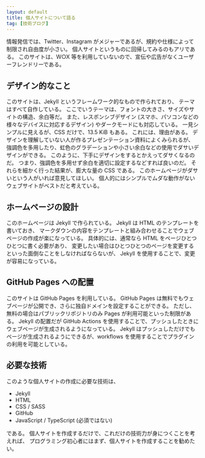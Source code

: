 ```yaml
---
layout: default
title: 個人サイトについて語る
tag: [技術ブログ]
---
```


情報発信では、Twitter、Instagram がメジャーであるが、規約や仕様によって制限され自由度が小さい。
個人サイトというものに回帰してみるのもアリである。
このサイトは、W○X 等を利用していないので、宣伝や広告がなくユーザーフレンドリーである。

## デザイン的なこと
このサイトは、Jekyll というフレームワーク的なもので作られており、
テーマはすべて自作している。
ここでいうテーマは、フォントの大きさ、サイズやサイトの構造、余白等だ。
また、レスポンシブデザイン (スマホ、パソコンなどの様々なデバイスに対応するデザイン) やダークモードにも対応している。
一見シンプルに見えるが、CSS だけで、13.5 KiB もある。
これには、理由がある。
デザインを理解していない人が作るプレゼンテーション資料によくみられるが、
強調色を多用したり、虹色のグラデーションや小さい余白などの使用でダサいデザインができる。
このように、下手にデザインをするとかえってダサくなるのだ。
つまり、強調色を多用せず余白を適切に設定するなどすれば良いのだ。
それらを細かく行った結果が、膨大な量の CSS である。
このホームページがダサいという人がいれば意見してほしい。
個人的にはシンプルでムダな動作がないウェブサイトがベストだと考えている。

## ホームページの設計
このホームページは Jekyll で作られている。
Jekyll は HTML のテンプレートを書いておき、
マークダウンの内容をテンプレートと組み合わせることでウェブページの作成が楽になっている。
具体的には、通常なら HTML をページひとつひとつに書く必要があり、
変更したい場合はひとつひとつのページを変更するといった面倒なことをしなければならないが、
Jekyll を使用することで、変更が容易になっている。

## GitHub Pages への配置
このサイトは GitHub Pages を利用している。
GitHub Pages は無料でもウェブページが公開でき、さらに独自ドメインを設定することができる。
ただし、無料の場合はパブリックリポジトリのみ Pages が利用可能といった制限がある。
Jekyll の配置だが GitHub Actions を使用することで、プッシュしたときにウェブページが生成されるようになっている。
Jekyll はプッシュしただけでもページが生成されるようにできるが、workflows を使用することでプラグインの利用を可能としている。

## 必要な技術
このような個人サイトの作成に必要な技術は、

- Jekyll
- HTML
- CSS / SASS
- GitHub
- JavaScript / TypeScript (必須ではない)

である。
個人サイトを作成するだけで、これだけの技術力が身につくことを考えれば、
プログラミング初心者にはまず、個人サイトを作成することを勧めたい。
